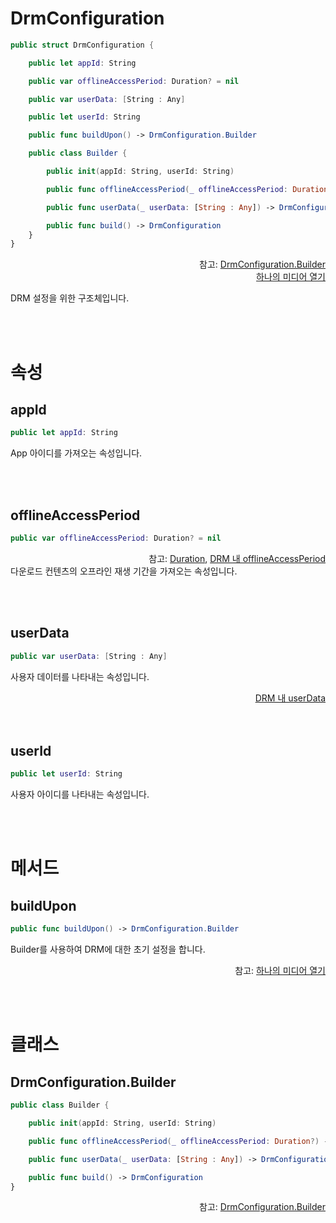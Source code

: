 # DrmConfiguration

```swift
public struct DrmConfiguration {

    public let appId: String

    public var offlineAccessPeriod: Duration? = nil

    public var userData: [String : Any]

    public let userId: String

    public func buildUpon() -> DrmConfiguration.Builder

    public class Builder {

        public init(appId: String, userId: String)

        public func offlineAccessPeriod(_ offlineAccessPeriod: Duration?) -> DrmConfiguration.Builder

        public func userData(_ userData: [String : Any]) -> DrmConfiguration.Builder

        public func build() -> DrmConfiguration
    }
}
```

<div align="right">
참고: <a href="../../class/drm-configuration-builder/home.md">DrmConfiguration.Builder</a><br>
<a href="../../how-to-use/home.md#하나의-미디어-열기">하나의 미디어 열기</a>
</div>

DRM 설정을 위한 구조체입니다.

<br><br>
# 속성

## appId
```swift
public let appId: String
```

App 아이디를 가져오는 속성입니다.

<br><br>
## offlineAccessPeriod
```swift
public var offlineAccessPeriod: Duration? = nil
```

<div align="right">
참고: <a href="../../struct/duration/home.md">Duration</a>, 
<a href="../../../agent/home.md#drm">DRM 내 offlineAccessPeriod</a>
</div>
다운로드 컨텐츠의 오프라인 재생 기간을 가져오는 속성입니다.

<br><br>
## userData
```swift
public var userData: [String : Any]
```
사용자 데이터를 나타내는 속성입니다. 
<div align="right">
<a href="../../../agent/home.md#drm">DRM 내 userData</a>
</div

<br><br>
## userId
```swift
public let userId: String
```
사용자 아이디를 나타내는 속성입니다.

<br><br>
# 메서드

## buildUpon
```swift
public func buildUpon() -> DrmConfiguration.Builder
```
Builder를 사용하여 DRM에 대한 초기 설정을 합니다.

<div align="right">
참고: <a href="../../how-to-use/home.md#하나의-미디어-열기">하나의 미디어 열기</a>
</div>

<br><br>
# 클래스

## DrmConfiguration.Builder

```swift
public class Builder {

    public init(appId: String, userId: String)

    public func offlineAccessPeriod(_ offlineAccessPeriod: Duration?) -> DrmConfiguration.Builder

    public func userData(_ userData: [String : Any]) -> DrmConfiguration.Builder

    public func build() -> DrmConfiguration
}
```
<div align="right">
참고: <a href="../../class/drm-configuration-builder/home.md">DrmConfiguration.Builder</a>
</div>
